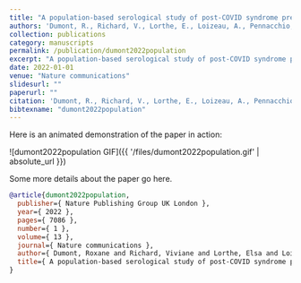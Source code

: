 ```yaml
---
title: "A population-based serological study of post-COVID syndrome prevalence and risk factors in children and adolescents"
authors: 'Dumont, R., Richard, V., Lorthe, E., Loizeau, A., Pennacchio, F., Zaballa, M., Baysson, H., Nehme, M., Perrin, A., L’Huillier, A. & others'
collection: publications
category: manuscripts
permalink: /publication/dumont2022population
excerpt: "A population-based serological study of post-COVID syndrome prevalence and risk factors in children and adolescents"
date: 2022-01-01
venue: "Nature communications"
slidesurl: ""
paperurl: ""
citation: 'Dumont, R., Richard, V., Lorthe, E., Loizeau, A., Pennacchio, F., Zaballa, M., Baysson, H., Nehme, M., Perrin, A., L’Huillier, A. & others (2022). "A population-based serological study of post-COVID syndrome prevalence and risk factors in children and adolescents." Nature communications, 13(1). 7086.'
bibtexname: "dumont2022population"
---
```


Here is an animated demonstration of the paper in action:

![dumont2022population GIF]({{ '/files/dumont2022population.gif' | absolute_url }})

Some more details about the paper go here.

```bibtex
@article{dumont2022population,
  publisher={ Nature Publishing Group UK London },
  year={ 2022 },
  pages={ 7086 },
  number={ 1 },
  volume={ 13 },
  journal={ Nature communications },
  author={ Dumont, Roxane and Richard, Viviane and Lorthe, Elsa and Loizeau, Andrea and Pennacchio, Francesco and Zaballa, Mar{\'\i}a-Eugenia and Baysson, H{\'e}l{\`e}ne and Nehme, Mayssam and Perrin, Anne and L’Huillier, Arnaud G and others },
  title={ A population-based serological study of post-COVID syndrome prevalence and risk factors in children and adolescents },
}
```
